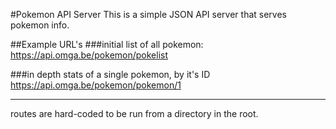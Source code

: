 #Pokemon API Server
This is a simple JSON API server that serves pokemon info.

##Example URL's
###initial list of all pokemon:
https://api.omga.be/pokemon/pokelist

###in depth stats of a single pokemon, by it's ID
https://api.omga.be/pokemon/pokemon/1

---

routes are hard-coded to be run from a directory in the root.
